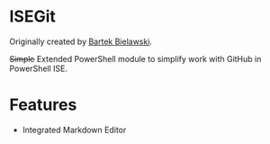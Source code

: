 ISEGit
======

Originally created by [Bartek Bielawski](https://github.com/bielawb/ISEGit).

~~Simple~~ Extended PowerShell module to simplify work with GitHub in PowerShell ISE.

# Features #

* Integrated Markdown Editor


